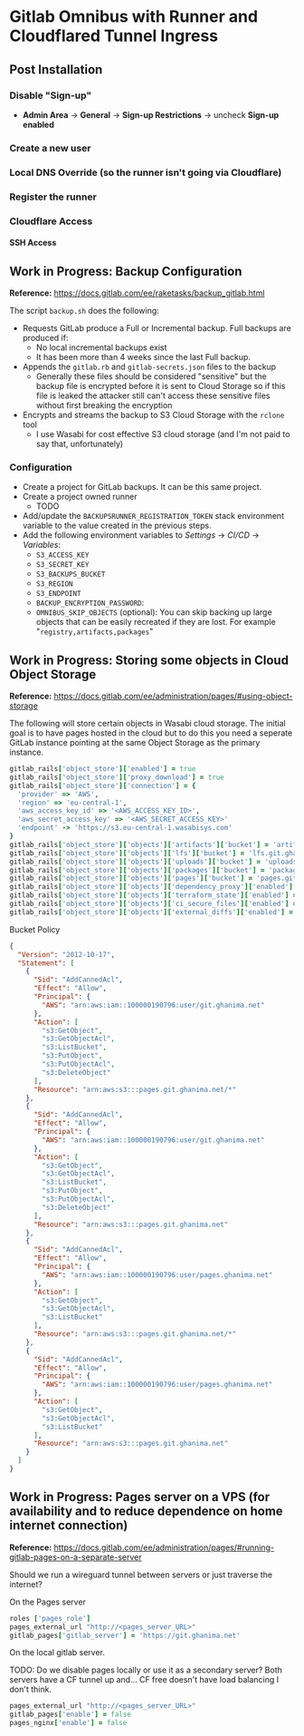 # Gitlab Omnibus with Runner and Cloudflared Tunnel Ingress
## Post Installation
### Disable "Sign-up"
* **Admin Area** -> **General** -> **Sign-up Restrictions** -> uncheck **Sign-up enabled**

### Create a new user

### Local DNS Override (so the runner isn't going via Cloudflare)

### Register the runner

### Cloudflare Access

#### SSH Access

## Work in Progress: Backup Configuration
**Reference:** https://docs.gitlab.com/ee/raketasks/backup_gitlab.html

The script `backup.sh` does the following:
* Requests GitLab produce a Full or Incremental backup.  Full backups are
  produced if:
  * No local incremental backups exist
  * It has been more than 4 weeks since the last Full backup.
* Appends the `gitlab.rb` and `gitlab-secrets.json` files to the backup
  * Generally these files should be considered "sensitive" but the backup file
    is encrypted before it is sent to Cloud Storage so if this file is leaked
    the attacker still can't access these sensitive files without first
    breaking the encryption
* Encrypts and streams the backup to S3 Cloud Storage with the `rclone` tool
  * I use Wasabi for cost effective S3 cloud storage (and I'm not paid to say
    that, unfortunately)

### Configuration
* Create a project for GitLab backups.  It can be this same project.
* Create a project owned runner
  * TODO
* Add/update the `BACKUPSRUNNER_REGISTRATION_TOKEN` stack environment variable
  to the value created in the previous steps.
* Add the following environment variables to *Settings* -> *CI/CD* -> *Variables*:
  * `S3_ACCESS_KEY`
  * `S3_SECRET_KEY`
  * `S3_BACKUPS_BUCKET`
  * `S3_REGION`
  * `S3_ENDPOINT`
  * `BACKUP_ENCRYPTION_PASSWORD`: 
  * `OMNIBUS_SKIP_OBJECTS` (optional): You can skip backing up large objects
    that can be easily recreated if they are lost.  For example "`registry,artifacts,packages`"

## Work in Progress: Storing some objects in Cloud Object Storage
**Reference:** https://docs.gitlab.com/ee/administration/pages/#using-object-storage

The following will store certain objects in Wasabi cloud storage.  The initial
goal is to have pages hosted in the cloud but to do this you need a seperate
GitLab instance pointing at the same Object Storage as the primary instance.

```ruby
gitlab_rails['object_store']['enabled'] = true
gitlab_rails['object_store']['proxy_download'] = true
gitlab_rails['object_store']['connection'] = {
  'provider' => 'AWS',
  'region' => 'eu-central-1',
  'aws_access_key_id' => '<AWS_ACCESS_KEY_ID>',
  'aws_secret_access_key' => '<AWS_SECRET_ACCESS_KEY>'
  'endpoint' -> 'https://s3.eu-central-1.wasabisys.com'
}
gitlab_rails['object_store']['objects']['artifacts']['bucket'] = 'artifacts.git.ghanima.net'
gitlab_rails['object_store']['objects']['lfs']['bucket'] = 'lfs.git.ghanima.net'
gitlab_rails['object_store']['objects']['uploads']['bucket'] = 'uploads.git.ghanima.net'
gitlab_rails['object_store']['objects']['packages']['bucket'] = 'packages.git.ghanima.net'
gitlab_rails['object_store']['objects']['pages']['bucket'] = 'pages.git.ghanima.net'
gitlab_rails['object_store']['objects']['dependency_proxy']['enabled'] = false
gitlab_rails['object_store']['objects']['terraform_state']['enabled'] = false
gitlab_rails['object_store']['objects']['ci_secure_files']['enabled'] = false
gitlab_rails['object_store']['objects']['external_diffs']['enabled'] = false
```

Bucket Policy
```json
{
  "Version": "2012-10-17",
  "Statement": [
    {
      "Sid": "AddCannedAcl",
      "Effect": "Allow",
      "Principal": {
        "AWS": "arn:aws:iam::100000190796:user/git.ghanima.net"
      },
      "Action": [
        "s3:GetObject",
        "s3:GetObjectAcl",
        "s3:ListBucket",
        "s3:PutObject",
        "s3:PutObjectAcl",
        "s3:DeleteObject"
      ],
      "Resource": "arn:aws:s3:::pages.git.ghanima.net/*"
    },
    {
      "Sid": "AddCannedAcl",
      "Effect": "Allow",
      "Principal": {
        "AWS": "arn:aws:iam::100000190796:user/git.ghanima.net"
      },
      "Action": [
        "s3:GetObject",
        "s3:GetObjectAcl",
        "s3:ListBucket",
        "s3:PutObject",
        "s3:PutObjectAcl",
        "s3:DeleteObject"
      ],
      "Resource": "arn:aws:s3:::pages.git.ghanima.net"
    },
    {
      "Sid": "AddCannedAcl",
      "Effect": "Allow",
      "Principal": {
        "AWS": "arn:aws:iam::100000190796:user/pages.ghanima.net"
      },
      "Action": [
        "s3:GetObject",
        "s3:GetObjectAcl",
        "s3:ListBucket"
      ],
      "Resource": "arn:aws:s3:::pages.git.ghanima.net/*"
    },
    {
      "Sid": "AddCannedAcl",
      "Effect": "Allow",
      "Principal": {
        "AWS": "arn:aws:iam::100000190796:user/pages.ghanima.net"
      },
      "Action": [
        "s3:GetObject",
        "s3:GetObjectAcl",
        "s3:ListBucket"
      ],
      "Resource": "arn:aws:s3:::pages.git.ghanima.net"
    }
  ]
}
```

## Work in Progress: Pages server on a VPS (for availability and to reduce dependence on home internet connection)
**Reference:** https://docs.gitlab.com/ee/administration/pages/#running-gitlab-pages-on-a-separate-server

Should we run a wireguard tunnel between servers or just traverse the internet?

On the Pages server
```ruby
roles ['pages_role']
pages_external_url "http://<pages_server_URL>"
gitlab_pages['gitlab_server'] = 'https://git.ghanima.net'
```

On the local gitlab server.

TODO: Do we disable pages locally or use it as a secondary server?  Both
servers have a CF tunnel up and... CF free doesn't have load balancing I don't
think.

```ruby
pages_external_url "http://<pages_server_URL>"
gitlab_pages['enable'] = false
pages_nginx['enable'] = false
```